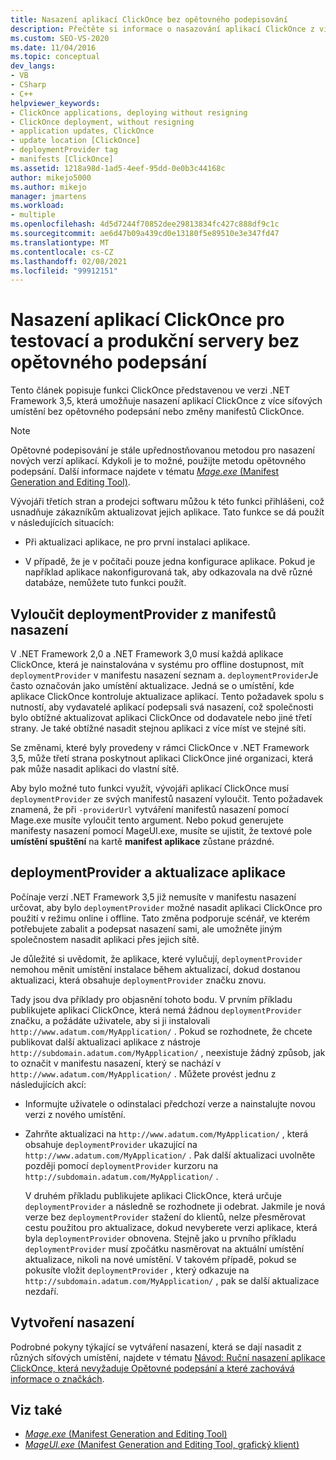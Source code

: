 ```yaml
---
title: Nasazení aplikací ClickOnce bez opětovného podepisování
description: Přečtěte si informace o nasazování aplikací ClickOnce z více síťových umístění bez opětovného podepsání nebo změny manifestů ClickOnce.
ms.custom: SEO-VS-2020
ms.date: 11/04/2016
ms.topic: conceptual
dev_langs:
- VB
- CSharp
- C++
helpviewer_keywords:
- ClickOnce applications, deploying without resigning
- ClickOnce deployment, without resigning
- application updates, ClickOnce
- update location [ClickOnce]
- deploymentProvider tag
- manifests [ClickOnce]
ms.assetid: 1218a98d-1ad5-4eef-95dd-0e0b3c44168c
author: mikejo5000
ms.author: mikejo
manager: jmartens
ms.workload:
- multiple
ms.openlocfilehash: 4d5d7244f70852dee29813834fc427c888df9c1c
ms.sourcegitcommit: ae6d47b09a439cd0e13180f5e89510e3e347fd47
ms.translationtype: MT
ms.contentlocale: cs-CZ
ms.lasthandoff: 02/08/2021
ms.locfileid: "99912151"
---
```

# <a name="deploy-clickonce-applications-for-testing-and-production-servers-without-resigning"></a>Nasazení aplikací ClickOnce pro testovací a produkční servery bez opětovného podepsání
Tento článek popisuje funkci ClickOnce představenou ve verzi .NET Framework 3,5, která umožňuje nasazení aplikací ClickOnce z více síťových umístění bez opětovného podepsání nebo změny manifestů ClickOnce.

> [!NOTE]
> Opětovné podepisování je stále upřednostňovanou metodou pro nasazení nových verzí aplikací. Kdykoli je to možné, použijte metodu opětovného podepsání. Další informace najdete v tématu [ *Mage.exe* (Manifest Generation and Editing Tool)](/dotnet/framework/tools/mage-exe-manifest-generation-and-editing-tool).

 Vývojáři třetích stran a prodejci softwaru můžou k této funkci přihlášeni, což usnadňuje zákazníkům aktualizovat jejich aplikace. Tato funkce se dá použít v následujících situacích:

- Při aktualizaci aplikace, ne pro první instalaci aplikace.

- V případě, že je v počítači pouze jedna konfigurace aplikace. Pokud je například aplikace nakonfigurovaná tak, aby odkazovala na dvě různé databáze, nemůžete tuto funkci použít.

## <a name="exclude-deploymentprovider-from-deployment-manifests"></a>Vyloučit deploymentProvider z manifestů nasazení
 V .NET Framework 2,0 a .NET Framework 3,0 musí každá aplikace ClickOnce, která je nainstalována v systému pro offline dostupnost, mít `deploymentProvider` v manifestu nasazení seznam a. `deploymentProvider`Je často označován jako umístění aktualizace. Jedná se o umístění, kde aplikace ClickOnce kontroluje aktualizace aplikací. Tento požadavek spolu s nutností, aby vydavatelé aplikací podepsali svá nasazení, což společnosti bylo obtížné aktualizovat aplikaci ClickOnce od dodavatele nebo jiné třetí strany. Je také obtížné nasadit stejnou aplikaci z více míst ve stejné síti.

 Se změnami, které byly provedeny v rámci ClickOnce v .NET Framework 3,5, může třetí strana poskytnout aplikaci ClickOnce jiné organizaci, která pak může nasadit aplikaci do vlastní sítě.

 Aby bylo možné tuto funkci využít, vývojáři aplikací ClickOnce musí `deploymentProvider` ze svých manifestů nasazení vyloučit. Tento požadavek znamená, že při `-providerUrl` vytváření manifestů nasazení pomocí Mage.exe musíte vyloučit tento argument. Nebo pokud generujete manifesty nasazení pomocí MageUI.exe, musíte se ujistit, že textové pole **umístění spuštění** na kartě **manifest aplikace** zůstane prázdné.

## <a name="deploymentprovider-and-application-updates"></a>deploymentProvider a aktualizace aplikace
 Počínaje verzí .NET Framework 3,5 již nemusíte v manifestu nasazení určovat, aby bylo `deploymentProvider` možné nasadit aplikaci ClickOnce pro použití v režimu online i offline. Tato změna podporuje scénář, ve kterém potřebujete zabalit a podepsat nasazení sami, ale umožněte jiným společnostem nasadit aplikaci přes jejich sítě.

 Je důležité si uvědomit, že aplikace, které vylučují, `deploymentProvider` nemohou měnit umístění instalace během aktualizací, dokud dostanou aktualizaci, která obsahuje `deploymentProvider` značku znovu.

 Tady jsou dva příklady pro objasnění tohoto bodu. V prvním příkladu publikujete aplikaci ClickOnce, která nemá žádnou `deploymentProvider` značku, a požádáte uživatele, aby si ji instalovali `http://www.adatum.com/MyApplication/` . Pokud se rozhodnete, že chcete publikovat další aktualizaci aplikace z nástroje `http://subdomain.adatum.com/MyApplication/` , neexistuje žádný způsob, jak to označit v manifestu nasazení, který se nachází v `http://www.adatum.com/MyApplication/` . Můžete provést jednu z následujících akcí:

- Informujte uživatele o odinstalaci předchozí verze a nainstalujte novou verzi z nového umístění.

- Zahrňte aktualizaci na `http://www.adatum.com/MyApplication/` , která obsahuje `deploymentProvider` ukazující na `http://www.adatum.com/MyApplication/` . Pak další aktualizaci uvolněte později pomocí `deploymentProvider` kurzoru na `http://subdomain.adatum.com/MyApplication/` .

  V druhém příkladu publikujete aplikaci ClickOnce, která určuje `deploymentProvider` a následně se rozhodnete ji odebrat. Jakmile je nová verze bez `deploymentProvider` stažení do klientů, nelze přesměrovat cestu použitou pro aktualizace, dokud nevyberete verzi aplikace, která byla `deploymentProvider` obnovena. Stejně jako u prvního příkladu `deploymentProvider` musí zpočátku nasměrovat na aktuální umístění aktualizace, nikoli na nové umístění. V takovém případě, pokud se pokusíte vložit `deploymentProvider` , který odkazuje na `http://subdomain.adatum.com/MyApplication/` , pak se další aktualizace nezdaří.

## <a name="create-a-deployment"></a>Vytvoření nasazení
 Podrobné pokyny týkající se vytváření nasazení, která se dají nasadit z různých síťových umístění, najdete v tématu [Návod: Ruční nasazení aplikace ClickOnce, která nevyžaduje Opětovné podepsání a které zachovává informace o značkách](../deployment/walkthrough-manually-deploying-a-clickonce-app-no-re-signing-required.md).

## <a name="see-also"></a>Viz také
- [*Mage.exe* (Manifest Generation and Editing Tool)](/dotnet/framework/tools/mage-exe-manifest-generation-and-editing-tool)
- [*MageUI.exe* (Manifest Generation and Editing Tool, grafický klient)](/dotnet/framework/tools/mageui-exe-manifest-generation-and-editing-tool-graphical-client)
